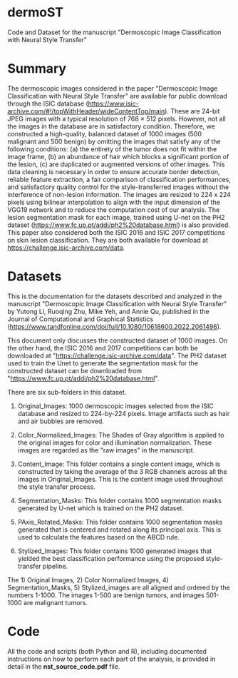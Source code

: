 # dermoST
Code and Dataset for the manuscript "Dermoscopic Image Classification with Neural Style Transfer"

# Summary
The dermoscopic images considered in the paper "Dermoscopic Image Classification with Neural Style Transfer" are available for public download through the ISIC database (https://www.isic-archive.com/#!/topWithHeader/wideContentTop/main). These are 24-bit JPEG images with a typical resolution of 768 × 512 pixels. However, not all the images in the database are in satisfactory condition. Therefore, we constructed a high-quality, balanced dataset of 1000 images (500 malignant and 500 benign) by omitting the images that satisfy any of the following conditions: (a) the entirety of the tumor does not fit within the image frame, (b) an abundance of hair which blocks a significant portion of the lesion, (c) are duplicated or augmented versions of other images. This data cleaning is necessary in order to ensure accurate border detection, reliable feature extraction, a fair comparison of classification performances, and satisfactory quality control for the style-transferred images without the interference of non-lesion information. The images are resized to 224 x 224 pixels using bilinear interpolation to align with the input dimension of the VGG19 network and to reduce the computation cost of our analysis. The lesion segmentation mask for each image, trained using U-net on the PH2 dataset (https://www.fc.up.pt/addi/ph2%20database.html) is also provided. This paper also considered both the ISIC 2016 and ISIC 2017 competitions on skin lesion classification. They are both available for download at https://challenge.isic-archive.com/data.

# Datasets
This is the documentation for the datasets described and analyzed in the manuscript "Dermoscopic Image Classification with Neural  Style Transfer" by Yutong Li, Ruoqing Zhu, Mike Yeh, and Annie Qu, published in the Journal of Computational and Graphical Statistics (https://www.tandfonline.com/doi/full/10.1080/10618600.2022.2061496).

This document only discusses the constructed dataset of 1000 images. On the other hand, the ISIC 2016 and 2017 competitions can both be downloaded at "https://challenge.isic-archive.com/data". The PH2 dataset used to train the Unet to generate the segmentation mask for the constructed dataset can be downloaded from "https://www.fc.up.pt/addi/ph2%20database.html".

There are six sub-folders in this dataset.

1. Original_Images: 1000 dermoscopic images selected from the ISIC database and resized to 224-by-224 pixels. Image artifacts such as hair and air bubbles are removed.

2. Color_Normalized_Images: The Shades of Gray algorithm is applied to the original images for color and illumination normalization. These images are regarded as the "raw images" in the manuscript.

3. Content_Image: This folder contains a single content image, which is constructed by taking the average of the 3 RGB channels across all the images in Original_Images. This is the content image used throughout the style transfer process.

4. Segmentation_Masks: This folder contains 1000 segmentation masks generated by U-net which is trained on the PH2 dataset.

5. PAxis_Rotated_Masks: This folder contains 1000 segmentation masks generated that is centered and rotated along its principal axis. This is used to calculate the features based on the ABCD rule.

6. Stylized_Images: This folder contains 1000 generated images that yielded the best classification performance using the proposed style-transfer pipeline.

The 1) Original Images, 2) Color Normalized Images, 4) Segmentation_Masks, 5) Stylized_images are all aligned and ordered by the numbers 1-1000. The images 1-500 are benign tumors, and images 501-1000 are malignant tumors. 

# Code
All the code and scripts (both Python and R), including documented instructions on how to perform each part of the analysis, is provided in detail in the **nst_source_code.pdf** file. 

